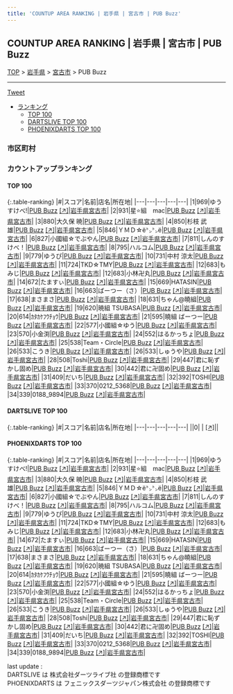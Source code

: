 ```yaml
---
title: 'COUNTUP AREA RANKING | 岩手県 | 宮古市 | PUB Buzz'
---
```

## COUNTUP AREA RANKING | 岩手県 | 宮古市 | PUB Buzz

[TOP](/darts/rank/) > [岩手県](/darts/rank/岩手県/) > [宮古市](/darts/rank/岩手県/宮古市/) > PUB Buzz

___

<a href="https://twitter.com/share?ref_src=twsrc%5Etfw" data-text="COUNTUP AREA RANKING | 岩手県宮古市PUB Buzz" class="twitter-share-button" data-hashtags="DARTSLIVE,PHOENIXDARTS,darts,ダーツ" data-show-count="false">Tweet</a>

* [ランキング](#カウントアップランキング)
    * [TOP 100](#top-100)
    * [DARTSLIVE TOP 100](#dartslive-top-100)
    * [PHOENIXDARTS TOP 100](#phoenixdarts-top-100)

### 市区町村

<ul>

</ul>

### カウントアップランキング

#### TOP 100



{:.table-ranking}
|#|スコア|名前|店名|所在地|
|---|---|---|---|---|
|1|969|<span class="rank-name-pd">ゆうすけべ!</span>|<a href="/darts/rank/shops/91182.html">PUB Buzz</a> <a href="https://vs.phoenixdarts.com/jp/shop/shopDetailInfo/s_91182?s_seq=91182">[↗]</a>|<a href="/darts/rank/岩手県/宮古市">岩手県宮古市</a>|
|2|931|<span class="rank-name-pd">星⭐組　mac</span>|<a href="/darts/rank/shops/91182.html">PUB Buzz</a> <a href="https://vs.phoenixdarts.com/jp/shop/shopDetailInfo/s_91182?s_seq=91182">[↗]</a>|<a href="/darts/rank/岩手県/宮古市">岩手県宮古市</a>|
|3|880|<span class="rank-name-pd">大久保 暁</span>|<a href="/darts/rank/shops/91182.html">PUB Buzz</a> <a href="https://vs.phoenixdarts.com/jp/shop/shopDetailInfo/s_91182?s_seq=91182">[↗]</a>|<a href="/darts/rank/岩手県/宮古市">岩手県宮古市</a>|
|4|850|<span class="rank-name-pd"><span class="pro-icon-pd"></span>杉枝 武雄</span>|<a href="/darts/rank/shops/91182.html">PUB Buzz</a> <a href="https://vs.phoenixdarts.com/jp/shop/shopDetailInfo/s_91182?s_seq=91182">[↗]</a>|<a href="/darts/rank/岩手県/宮古市">岩手県宮古市</a>|
|5|846|<span class="rank-name-pd">ＹＭＤ☆ё㌧㌧ё</span>|<a href="/darts/rank/shops/91182.html">PUB Buzz</a> <a href="https://vs.phoenixdarts.com/jp/shop/shopDetailInfo/s_91182?s_seq=91182">[↗]</a>|<a href="/darts/rank/岩手県/宮古市">岩手県宮古市</a>|
|6|827|<span class="rank-name-pd">小國組☆でぶやん</span>|<a href="/darts/rank/shops/91182.html">PUB Buzz</a> <a href="https://vs.phoenixdarts.com/jp/shop/shopDetailInfo/s_91182?s_seq=91182">[↗]</a>|<a href="/darts/rank/岩手県/宮古市">岩手県宮古市</a>|
|7|811|<span class="rank-name-pd">しんのすけべ！</span>|<a href="/darts/rank/shops/91182.html">PUB Buzz</a> <a href="https://vs.phoenixdarts.com/jp/shop/shopDetailInfo/s_91182?s_seq=91182">[↗]</a>|<a href="/darts/rank/岩手県/宮古市">岩手県宮古市</a>|
|8|795|<span class="rank-name-pd">ハルコム</span>|<a href="/darts/rank/shops/91182.html">PUB Buzz</a> <a href="https://vs.phoenixdarts.com/jp/shop/shopDetailInfo/s_91182?s_seq=91182">[↗]</a>|<a href="/darts/rank/岩手県/宮古市">岩手県宮古市</a>|
|9|779|<span class="rank-name-pd">ゆうぴ</span>|<a href="/darts/rank/shops/91182.html">PUB Buzz</a> <a href="https://vs.phoenixdarts.com/jp/shop/shopDetailInfo/s_91182?s_seq=91182">[↗]</a>|<a href="/darts/rank/岩手県/宮古市">岩手県宮古市</a>|
|10|731|<span class="rank-name-pd">中村 涼太</span>|<a href="/darts/rank/shops/91182.html">PUB Buzz</a> <a href="https://vs.phoenixdarts.com/jp/shop/shopDetailInfo/s_91182?s_seq=91182">[↗]</a>|<a href="/darts/rank/岩手県/宮古市">岩手県宮古市</a>|
|11|724|<span class="rank-name-pd">TKD☆TMY</span>|<a href="/darts/rank/shops/91182.html">PUB Buzz</a> <a href="https://vs.phoenixdarts.com/jp/shop/shopDetailInfo/s_91182?s_seq=91182">[↗]</a>|<a href="/darts/rank/岩手県/宮古市">岩手県宮古市</a>|
|12|683|<span class="rank-name-pd">もみじ</span>|<a href="/darts/rank/shops/91182.html">PUB Buzz</a> <a href="https://vs.phoenixdarts.com/jp/shop/shopDetailInfo/s_91182?s_seq=91182">[↗]</a>|<a href="/darts/rank/岩手県/宮古市">岩手県宮古市</a>|
|12|683|<span class="rank-name-pd">小林卍丸</span>|<a href="/darts/rank/shops/91182.html">PUB Buzz</a> <a href="https://vs.phoenixdarts.com/jp/shop/shopDetailInfo/s_91182?s_seq=91182">[↗]</a>|<a href="/darts/rank/岩手県/宮古市">岩手県宮古市</a>|
|14|672|<span class="rank-name-pd">たますぃ</span>|<a href="/darts/rank/shops/91182.html">PUB Buzz</a> <a href="https://vs.phoenixdarts.com/jp/shop/shopDetailInfo/s_91182?s_seq=91182">[↗]</a>|<a href="/darts/rank/岩手県/宮古市">岩手県宮古市</a>|
|15|669|<span class="rank-name-pd">HATASIN</span>|<a href="/darts/rank/shops/91182.html">PUB Buzz</a> <a href="https://vs.phoenixdarts.com/jp/shop/shopDetailInfo/s_91182?s_seq=91182">[↗]</a>|<a href="/darts/rank/岩手県/宮古市">岩手県宮古市</a>|
|16|663|<span class="rank-name-pd">ばーつー（さ）</span>|<a href="/darts/rank/shops/91182.html">PUB Buzz</a> <a href="https://vs.phoenixdarts.com/jp/shop/shopDetailInfo/s_91182?s_seq=91182">[↗]</a>|<a href="/darts/rank/岩手県/宮古市">岩手県宮古市</a>|
|17|638|<span class="rank-name-pd">まさまさ</span>|<a href="/darts/rank/shops/91182.html">PUB Buzz</a> <a href="https://vs.phoenixdarts.com/jp/shop/shopDetailInfo/s_91182?s_seq=91182">[↗]</a>|<a href="/darts/rank/岩手県/宮古市">岩手県宮古市</a>|
|18|631|<span class="rank-name-pd">ちゃん@曉組</span>|<a href="/darts/rank/shops/91182.html">PUB Buzz</a> <a href="https://vs.phoenixdarts.com/jp/shop/shopDetailInfo/s_91182?s_seq=91182">[↗]</a>|<a href="/darts/rank/岩手県/宮古市">岩手県宮古市</a>|
|19|620|<span class="rank-name-pd">暁組 TSUBASA</span>|<a href="/darts/rank/shops/91182.html">PUB Buzz</a> <a href="https://vs.phoenixdarts.com/jp/shop/shopDetailInfo/s_91182?s_seq=91182">[↗]</a>|<a href="/darts/rank/岩手県/宮古市">岩手県宮古市</a>|
|20|614|<span class="rank-name-pd">ｶﾀｶｹﾌｳﾁｮｳ</span>|<a href="/darts/rank/shops/91182.html">PUB Buzz</a> <a href="https://vs.phoenixdarts.com/jp/shop/shopDetailInfo/s_91182?s_seq=91182">[↗]</a>|<a href="/darts/rank/岩手県/宮古市">岩手県宮古市</a>|
|21|595|<span class="rank-name-pd">曉組 ばーつー</span>|<a href="/darts/rank/shops/91182.html">PUB Buzz</a> <a href="https://vs.phoenixdarts.com/jp/shop/shopDetailInfo/s_91182?s_seq=91182">[↗]</a>|<a href="/darts/rank/岩手県/宮古市">岩手県宮古市</a>|
|22|577|<span class="rank-name-pd">小國組☆ゆう</span>|<a href="/darts/rank/shops/91182.html">PUB Buzz</a> <a href="https://vs.phoenixdarts.com/jp/shop/shopDetailInfo/s_91182?s_seq=91182">[↗]</a>|<a href="/darts/rank/岩手県/宮古市">岩手県宮古市</a>|
|23|570|<span class="rank-name-pd">小金渕</span>|<a href="/darts/rank/shops/91182.html">PUB Buzz</a> <a href="https://vs.phoenixdarts.com/jp/shop/shopDetailInfo/s_91182?s_seq=91182">[↗]</a>|<a href="/darts/rank/岩手県/宮古市">岩手県宮古市</a>|
|24|552|<span class="rank-name-pd">はるかっちょ</span>|<a href="/darts/rank/shops/91182.html">PUB Buzz</a> <a href="https://vs.phoenixdarts.com/jp/shop/shopDetailInfo/s_91182?s_seq=91182">[↗]</a>|<a href="/darts/rank/岩手県/宮古市">岩手県宮古市</a>|
|25|538|<span class="rank-name-pd">Team・Circle</span>|<a href="/darts/rank/shops/91182.html">PUB Buzz</a> <a href="https://vs.phoenixdarts.com/jp/shop/shopDetailInfo/s_91182?s_seq=91182">[↗]</a>|<a href="/darts/rank/岩手県/宮古市">岩手県宮古市</a>|
|26|533|<span class="rank-name-pd">こうき</span>|<a href="/darts/rank/shops/91182.html">PUB Buzz</a> <a href="https://vs.phoenixdarts.com/jp/shop/shopDetailInfo/s_91182?s_seq=91182">[↗]</a>|<a href="/darts/rank/岩手県/宮古市">岩手県宮古市</a>|
|26|533|<span class="rank-name-pd">しゅうや</span>|<a href="/darts/rank/shops/91182.html">PUB Buzz</a> <a href="https://vs.phoenixdarts.com/jp/shop/shopDetailInfo/s_91182?s_seq=91182">[↗]</a>|<a href="/darts/rank/岩手県/宮古市">岩手県宮古市</a>|
|28|508|<span class="rank-name-pd">Toshi</span>|<a href="/darts/rank/shops/91182.html">PUB Buzz</a> <a href="https://vs.phoenixdarts.com/jp/shop/shopDetailInfo/s_91182?s_seq=91182">[↗]</a>|<a href="/darts/rank/岩手県/宮古市">岩手県宮古市</a>|
|29|447|<span class="rank-name-pd">君に恥ずかし固め</span>|<a href="/darts/rank/shops/91182.html">PUB Buzz</a> <a href="https://vs.phoenixdarts.com/jp/shop/shopDetailInfo/s_91182?s_seq=91182">[↗]</a>|<a href="/darts/rank/岩手県/宮古市">岩手県宮古市</a>|
|30|442|<span class="rank-name-pd">君に卍固め</span>|<a href="/darts/rank/shops/91182.html">PUB Buzz</a> <a href="https://vs.phoenixdarts.com/jp/shop/shopDetailInfo/s_91182?s_seq=91182">[↗]</a>|<a href="/darts/rank/岩手県/宮古市">岩手県宮古市</a>|
|31|409|<span class="rank-name-pd">だいち</span>|<a href="/darts/rank/shops/91182.html">PUB Buzz</a> <a href="https://vs.phoenixdarts.com/jp/shop/shopDetailInfo/s_91182?s_seq=91182">[↗]</a>|<a href="/darts/rank/岩手県/宮古市">岩手県宮古市</a>|
|32|392|<span class="rank-name-pd">TOSHI</span>|<a href="/darts/rank/shops/91182.html">PUB Buzz</a> <a href="https://vs.phoenixdarts.com/jp/shop/shopDetailInfo/s_91182?s_seq=91182">[↗]</a>|<a href="/darts/rank/岩手県/宮古市">岩手県宮古市</a>|
|33|370|<span class="rank-name-pd">0212_5368</span>|<a href="/darts/rank/shops/91182.html">PUB Buzz</a> <a href="https://vs.phoenixdarts.com/jp/shop/shopDetailInfo/s_91182?s_seq=91182">[↗]</a>|<a href="/darts/rank/岩手県/宮古市">岩手県宮古市</a>|
|34|339|<span class="rank-name-pd">0188_9894</span>|<a href="/darts/rank/shops/91182.html">PUB Buzz</a> <a href="https://vs.phoenixdarts.com/jp/shop/shopDetailInfo/s_91182?s_seq=91182">[↗]</a>|<a href="/darts/rank/岩手県/宮古市">岩手県宮古市</a>|


#### DARTSLIVE TOP 100



{:.table-ranking}
|#|スコア|名前|店名|所在地|
|---|---|---|---|---|
||0|<span class="rank-name-dl"> </span>|<a href="/darts/rank/shops/.html"></a> <a href="">[↗]</a>|<a href="/darts/rank//"></a>|


#### PHOENIXDARTS TOP 100



{:.table-ranking}
|#|スコア|名前|店名|所在地|
|---|---|---|---|---|
|1|969|<span class="rank-name-pd">ゆうすけべ!</span>|<a href="/darts/rank/shops/91182.html">PUB Buzz</a> <a href="https://vs.phoenixdarts.com/jp/shop/shopDetailInfo/s_91182?s_seq=91182">[↗]</a>|<a href="/darts/rank/岩手県/宮古市">岩手県宮古市</a>|
|2|931|<span class="rank-name-pd">星⭐組　mac</span>|<a href="/darts/rank/shops/91182.html">PUB Buzz</a> <a href="https://vs.phoenixdarts.com/jp/shop/shopDetailInfo/s_91182?s_seq=91182">[↗]</a>|<a href="/darts/rank/岩手県/宮古市">岩手県宮古市</a>|
|3|880|<span class="rank-name-pd">大久保 暁</span>|<a href="/darts/rank/shops/91182.html">PUB Buzz</a> <a href="https://vs.phoenixdarts.com/jp/shop/shopDetailInfo/s_91182?s_seq=91182">[↗]</a>|<a href="/darts/rank/岩手県/宮古市">岩手県宮古市</a>|
|4|850|<span class="rank-name-pd"><span class="pro-icon-pd"></span>杉枝 武雄</span>|<a href="/darts/rank/shops/91182.html">PUB Buzz</a> <a href="https://vs.phoenixdarts.com/jp/shop/shopDetailInfo/s_91182?s_seq=91182">[↗]</a>|<a href="/darts/rank/岩手県/宮古市">岩手県宮古市</a>|
|5|846|<span class="rank-name-pd">ＹＭＤ☆ё㌧㌧ё</span>|<a href="/darts/rank/shops/91182.html">PUB Buzz</a> <a href="https://vs.phoenixdarts.com/jp/shop/shopDetailInfo/s_91182?s_seq=91182">[↗]</a>|<a href="/darts/rank/岩手県/宮古市">岩手県宮古市</a>|
|6|827|<span class="rank-name-pd">小國組☆でぶやん</span>|<a href="/darts/rank/shops/91182.html">PUB Buzz</a> <a href="https://vs.phoenixdarts.com/jp/shop/shopDetailInfo/s_91182?s_seq=91182">[↗]</a>|<a href="/darts/rank/岩手県/宮古市">岩手県宮古市</a>|
|7|811|<span class="rank-name-pd">しんのすけべ！</span>|<a href="/darts/rank/shops/91182.html">PUB Buzz</a> <a href="https://vs.phoenixdarts.com/jp/shop/shopDetailInfo/s_91182?s_seq=91182">[↗]</a>|<a href="/darts/rank/岩手県/宮古市">岩手県宮古市</a>|
|8|795|<span class="rank-name-pd">ハルコム</span>|<a href="/darts/rank/shops/91182.html">PUB Buzz</a> <a href="https://vs.phoenixdarts.com/jp/shop/shopDetailInfo/s_91182?s_seq=91182">[↗]</a>|<a href="/darts/rank/岩手県/宮古市">岩手県宮古市</a>|
|9|779|<span class="rank-name-pd">ゆうぴ</span>|<a href="/darts/rank/shops/91182.html">PUB Buzz</a> <a href="https://vs.phoenixdarts.com/jp/shop/shopDetailInfo/s_91182?s_seq=91182">[↗]</a>|<a href="/darts/rank/岩手県/宮古市">岩手県宮古市</a>|
|10|731|<span class="rank-name-pd">中村 涼太</span>|<a href="/darts/rank/shops/91182.html">PUB Buzz</a> <a href="https://vs.phoenixdarts.com/jp/shop/shopDetailInfo/s_91182?s_seq=91182">[↗]</a>|<a href="/darts/rank/岩手県/宮古市">岩手県宮古市</a>|
|11|724|<span class="rank-name-pd">TKD☆TMY</span>|<a href="/darts/rank/shops/91182.html">PUB Buzz</a> <a href="https://vs.phoenixdarts.com/jp/shop/shopDetailInfo/s_91182?s_seq=91182">[↗]</a>|<a href="/darts/rank/岩手県/宮古市">岩手県宮古市</a>|
|12|683|<span class="rank-name-pd">もみじ</span>|<a href="/darts/rank/shops/91182.html">PUB Buzz</a> <a href="https://vs.phoenixdarts.com/jp/shop/shopDetailInfo/s_91182?s_seq=91182">[↗]</a>|<a href="/darts/rank/岩手県/宮古市">岩手県宮古市</a>|
|12|683|<span class="rank-name-pd">小林卍丸</span>|<a href="/darts/rank/shops/91182.html">PUB Buzz</a> <a href="https://vs.phoenixdarts.com/jp/shop/shopDetailInfo/s_91182?s_seq=91182">[↗]</a>|<a href="/darts/rank/岩手県/宮古市">岩手県宮古市</a>|
|14|672|<span class="rank-name-pd">たますぃ</span>|<a href="/darts/rank/shops/91182.html">PUB Buzz</a> <a href="https://vs.phoenixdarts.com/jp/shop/shopDetailInfo/s_91182?s_seq=91182">[↗]</a>|<a href="/darts/rank/岩手県/宮古市">岩手県宮古市</a>|
|15|669|<span class="rank-name-pd">HATASIN</span>|<a href="/darts/rank/shops/91182.html">PUB Buzz</a> <a href="https://vs.phoenixdarts.com/jp/shop/shopDetailInfo/s_91182?s_seq=91182">[↗]</a>|<a href="/darts/rank/岩手県/宮古市">岩手県宮古市</a>|
|16|663|<span class="rank-name-pd">ばーつー（さ）</span>|<a href="/darts/rank/shops/91182.html">PUB Buzz</a> <a href="https://vs.phoenixdarts.com/jp/shop/shopDetailInfo/s_91182?s_seq=91182">[↗]</a>|<a href="/darts/rank/岩手県/宮古市">岩手県宮古市</a>|
|17|638|<span class="rank-name-pd">まさまさ</span>|<a href="/darts/rank/shops/91182.html">PUB Buzz</a> <a href="https://vs.phoenixdarts.com/jp/shop/shopDetailInfo/s_91182?s_seq=91182">[↗]</a>|<a href="/darts/rank/岩手県/宮古市">岩手県宮古市</a>|
|18|631|<span class="rank-name-pd">ちゃん@曉組</span>|<a href="/darts/rank/shops/91182.html">PUB Buzz</a> <a href="https://vs.phoenixdarts.com/jp/shop/shopDetailInfo/s_91182?s_seq=91182">[↗]</a>|<a href="/darts/rank/岩手県/宮古市">岩手県宮古市</a>|
|19|620|<span class="rank-name-pd">暁組 TSUBASA</span>|<a href="/darts/rank/shops/91182.html">PUB Buzz</a> <a href="https://vs.phoenixdarts.com/jp/shop/shopDetailInfo/s_91182?s_seq=91182">[↗]</a>|<a href="/darts/rank/岩手県/宮古市">岩手県宮古市</a>|
|20|614|<span class="rank-name-pd">ｶﾀｶｹﾌｳﾁｮｳ</span>|<a href="/darts/rank/shops/91182.html">PUB Buzz</a> <a href="https://vs.phoenixdarts.com/jp/shop/shopDetailInfo/s_91182?s_seq=91182">[↗]</a>|<a href="/darts/rank/岩手県/宮古市">岩手県宮古市</a>|
|21|595|<span class="rank-name-pd">曉組 ばーつー</span>|<a href="/darts/rank/shops/91182.html">PUB Buzz</a> <a href="https://vs.phoenixdarts.com/jp/shop/shopDetailInfo/s_91182?s_seq=91182">[↗]</a>|<a href="/darts/rank/岩手県/宮古市">岩手県宮古市</a>|
|22|577|<span class="rank-name-pd">小國組☆ゆう</span>|<a href="/darts/rank/shops/91182.html">PUB Buzz</a> <a href="https://vs.phoenixdarts.com/jp/shop/shopDetailInfo/s_91182?s_seq=91182">[↗]</a>|<a href="/darts/rank/岩手県/宮古市">岩手県宮古市</a>|
|23|570|<span class="rank-name-pd">小金渕</span>|<a href="/darts/rank/shops/91182.html">PUB Buzz</a> <a href="https://vs.phoenixdarts.com/jp/shop/shopDetailInfo/s_91182?s_seq=91182">[↗]</a>|<a href="/darts/rank/岩手県/宮古市">岩手県宮古市</a>|
|24|552|<span class="rank-name-pd">はるかっちょ</span>|<a href="/darts/rank/shops/91182.html">PUB Buzz</a> <a href="https://vs.phoenixdarts.com/jp/shop/shopDetailInfo/s_91182?s_seq=91182">[↗]</a>|<a href="/darts/rank/岩手県/宮古市">岩手県宮古市</a>|
|25|538|<span class="rank-name-pd">Team・Circle</span>|<a href="/darts/rank/shops/91182.html">PUB Buzz</a> <a href="https://vs.phoenixdarts.com/jp/shop/shopDetailInfo/s_91182?s_seq=91182">[↗]</a>|<a href="/darts/rank/岩手県/宮古市">岩手県宮古市</a>|
|26|533|<span class="rank-name-pd">こうき</span>|<a href="/darts/rank/shops/91182.html">PUB Buzz</a> <a href="https://vs.phoenixdarts.com/jp/shop/shopDetailInfo/s_91182?s_seq=91182">[↗]</a>|<a href="/darts/rank/岩手県/宮古市">岩手県宮古市</a>|
|26|533|<span class="rank-name-pd">しゅうや</span>|<a href="/darts/rank/shops/91182.html">PUB Buzz</a> <a href="https://vs.phoenixdarts.com/jp/shop/shopDetailInfo/s_91182?s_seq=91182">[↗]</a>|<a href="/darts/rank/岩手県/宮古市">岩手県宮古市</a>|
|28|508|<span class="rank-name-pd">Toshi</span>|<a href="/darts/rank/shops/91182.html">PUB Buzz</a> <a href="https://vs.phoenixdarts.com/jp/shop/shopDetailInfo/s_91182?s_seq=91182">[↗]</a>|<a href="/darts/rank/岩手県/宮古市">岩手県宮古市</a>|
|29|447|<span class="rank-name-pd">君に恥ずかし固め</span>|<a href="/darts/rank/shops/91182.html">PUB Buzz</a> <a href="https://vs.phoenixdarts.com/jp/shop/shopDetailInfo/s_91182?s_seq=91182">[↗]</a>|<a href="/darts/rank/岩手県/宮古市">岩手県宮古市</a>|
|30|442|<span class="rank-name-pd">君に卍固め</span>|<a href="/darts/rank/shops/91182.html">PUB Buzz</a> <a href="https://vs.phoenixdarts.com/jp/shop/shopDetailInfo/s_91182?s_seq=91182">[↗]</a>|<a href="/darts/rank/岩手県/宮古市">岩手県宮古市</a>|
|31|409|<span class="rank-name-pd">だいち</span>|<a href="/darts/rank/shops/91182.html">PUB Buzz</a> <a href="https://vs.phoenixdarts.com/jp/shop/shopDetailInfo/s_91182?s_seq=91182">[↗]</a>|<a href="/darts/rank/岩手県/宮古市">岩手県宮古市</a>|
|32|392|<span class="rank-name-pd">TOSHI</span>|<a href="/darts/rank/shops/91182.html">PUB Buzz</a> <a href="https://vs.phoenixdarts.com/jp/shop/shopDetailInfo/s_91182?s_seq=91182">[↗]</a>|<a href="/darts/rank/岩手県/宮古市">岩手県宮古市</a>|
|33|370|<span class="rank-name-pd">0212_5368</span>|<a href="/darts/rank/shops/91182.html">PUB Buzz</a> <a href="https://vs.phoenixdarts.com/jp/shop/shopDetailInfo/s_91182?s_seq=91182">[↗]</a>|<a href="/darts/rank/岩手県/宮古市">岩手県宮古市</a>|
|34|339|<span class="rank-name-pd">0188_9894</span>|<a href="/darts/rank/shops/91182.html">PUB Buzz</a> <a href="https://vs.phoenixdarts.com/jp/shop/shopDetailInfo/s_91182?s_seq=91182">[↗]</a>|<a href="/darts/rank/岩手県/宮古市">岩手県宮古市</a>|


<div class="footer border-top border-gray-light mt-5 pt-3 text-right text-gray">
    last update : <span style="font-weight: italic" id="foot_last_modified"></span><br />
    DARTSLIVE は 株式会社ダーツライブ社 の登録商標です<br />
    PHOENIXDARTS は フェニックスダーツジャパン株式会社 の登録商標です<br />
</div>

<script src="https://cdnjs.cloudflare.com/ajax/libs/jquery.tablesorter/2.31.3/js/jquery.tablesorter.min.js" integrity="sha512-qzgd5cYSZcosqpzpn7zF2ZId8f/8CHmFKZ8j7mU4OUXTNRd5g+ZHBPsgKEwoqxCtdQvExE5LprwwPAgoicguNg==" crossorigin="anonymous" referrerpolicy="no-referrer"></script>
<link rel="stylesheet" href="https://cdnjs.cloudflare.com/ajax/libs/jquery.tablesorter/2.31.3/css/theme.default.min.css" integrity="sha512-wghhOJkjQX0Lh3NSWvNKeZ0ZpNn+SPVXX1Qyc9OCaogADktxrBiBdKGDoqVUOyhStvMBmJQ8ZdMHiR3wuEq8+w==" crossorigin="anonymous" referrerpolicy="no-referrer" />
<script>
$(function() {
    $(".table-ranking").tablesorter({sortList:[[0, 0]]});
    $("#foot_last_modified").text(formatDate(new Date(document.lastModified), 'yyyy-MM-dd HH:mm:ss'));
});
</script>

<script async src="https://platform.twitter.com/widgets.js" charset="utf-8"></script>